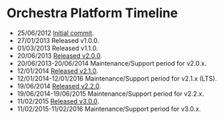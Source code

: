 Orchestra Platform Timeline
===============

- 25/06/2012 [Initial commit](https://github.com/orchestral/orchestra/commit/76b90cf2de3ce3f8415cbd93eb10f2eeacfc67c0).
- 27/01/2013 Released v1.0.0.
- 01/03/2013 Released v1.1.0.
- 20/06/2013 [Released v2.0.0](http://orchestraplatform.com/docs/latest/changes#v2-0-0).
- 20/06/2013-20/06/2014 Maintenance/Support period for v2.0.x.
- 12/01/2014 [Released v2.1.0](http://orchestraplatform.com/docs/latest/changes#v2-1-0).
- 12/01/2014-12/01/2016 Maintenance/Support period for v2.1.x (LTS).
- 19/06/2014 [Released v2.2.0](http://orchestraplatform.com/docs/latest/changes#v2-2-0).
- 19/06/2014-19/06/2015 Maintenance/Support period for v2.2.x.
- 11/02/2015 [Released v3.0.0](http://orchestraplatform.com/docs/latest/changes#v3-0-0).
- 11/02/2015-11/02/2016 Maintenance/Support period for v3.0.x.
